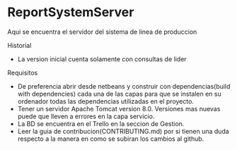 # ReportSystemServer
Aqui se encuentra el servidor del sistema de linea de produccion

Historial
- La version inicial cuenta solamente con consultas de lider

Requisitos
- De preferencia abrir desde netbeans y construir con dependencias(build with dependencies) cada una de las capas para que se instalen 
en su ordenador todas las dependencias utilizadas en el proyecto. 
- Tener un servidor Apache Tomcat version 8.0. Versiones mas nuevas puede que lleven a errores en la capa servicio.
- La BD se encuentra en el Trello en la seccion de Gestion.
- Leer la guia de contribucion(CONTRIBUTING.md) por si tienen una duda respecto a la manera en como se subiran los cambios al github.
